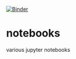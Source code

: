 [![Binder](https://mybinder.org/badge_logo.svg)](https://mybinder.org/v2/gh/ZerataX/notebooks/master)

# notebooks
various jupyter notebooks
